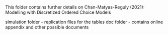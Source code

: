 This folder contains further details on Chan-Matyas-Reguly (2021): Modelling with Discretized Ordered Choice Models

simulation folder - replication files for the tables
doc folder - contains online appendix and other possible documents

